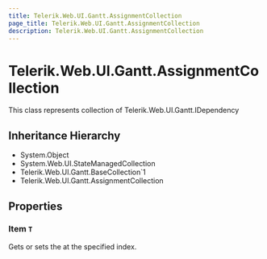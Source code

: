 ```yaml
---
title: Telerik.Web.UI.Gantt.AssignmentCollection
page_title: Telerik.Web.UI.Gantt.AssignmentCollection
description: Telerik.Web.UI.Gantt.AssignmentCollection
---
```


# Telerik.Web.UI.Gantt.AssignmentCollection

This class represents collection of Telerik.Web.UI.Gantt.IDependency

## Inheritance Hierarchy

* System.Object
* System.Web.UI.StateManagedCollection
* Telerik.Web.UI.Gantt.BaseCollection`1
* Telerik.Web.UI.Gantt.AssignmentCollection

## Properties

###  Item `T`

Gets or sets the at the specified index.

